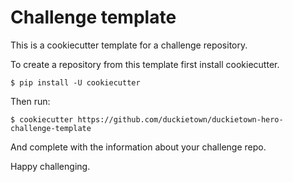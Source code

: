 # Challenge template

This is a cookiecutter template for a challenge repository.

To create a repository from this template first install cookiecutter.

    $ pip install -U cookiecutter

Then run:

    $ cookiecutter https://github.com/duckietown/duckietown-hero-challenge-template

And complete with the information about your challenge repo.

Happy challenging.


